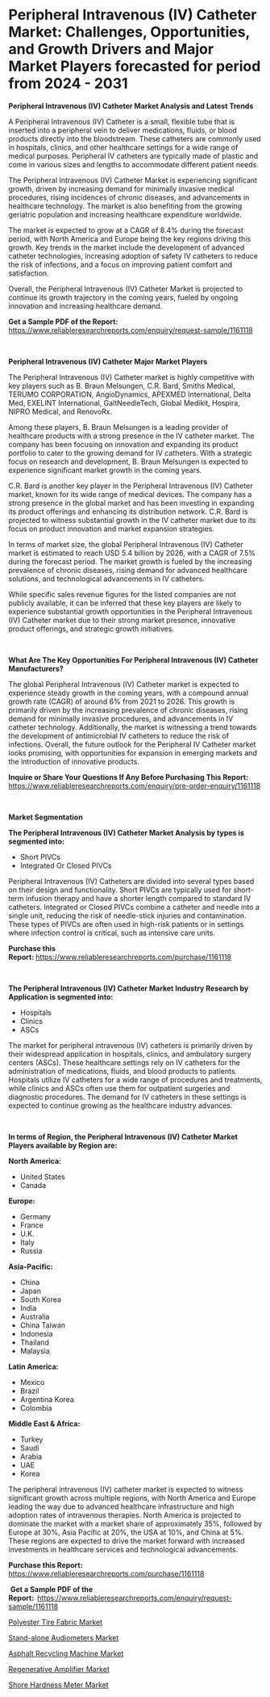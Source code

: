 <p><h1>Peripheral Intravenous (IV) Catheter Market: Challenges, Opportunities, and Growth Drivers and Major Market Players forecasted for period from 2024 - 2031</h1></p><p><strong>Peripheral Intravenous (IV) Catheter Market Analysis and Latest Trends</strong></p>
<p><p>A Peripheral Intravenous (IV) Catheter is a small, flexible tube that is inserted into a peripheral vein to deliver medications, fluids, or blood products directly into the bloodstream. These catheters are commonly used in hospitals, clinics, and other healthcare settings for a wide range of medical purposes. Peripheral IV catheters are typically made of plastic and come in various sizes and lengths to accommodate different patient needs.</p><p>The Peripheral Intravenous (IV) Catheter Market is experiencing significant growth, driven by increasing demand for minimally invasive medical procedures, rising incidences of chronic diseases, and advancements in healthcare technology. The market is also benefiting from the growing geriatric population and increasing healthcare expenditure worldwide.</p><p>The market is expected to grow at a CAGR of 8.4% during the forecast period, with North America and Europe being the key regions driving this growth. Key trends in the market include the development of advanced catheter technologies, increasing adoption of safety IV catheters to reduce the risk of infections, and a focus on improving patient comfort and satisfaction.</p><p>Overall, the Peripheral Intravenous (IV) Catheter Market is projected to continue its growth trajectory in the coming years, fueled by ongoing innovation and increasing healthcare demand.</p></p>
<p><strong>Get a Sample PDF of the Report:&nbsp;</strong> <a href="https://www.reliableresearchreports.com/enquiry/request-sample/1161118">https://www.reliableresearchreports.com/enquiry/request-sample/1161118</a></p>
<p>&nbsp;</p>
<p><strong>Peripheral Intravenous (IV) Catheter Major Market Players</strong></p>
<p><p>The Peripheral Intravenous (IV) Catheter market is highly competitive with key players such as B. Braun Melsungen, C.R. Bard, Smiths Medical, TERUMO CORPORATION, AngioDynamics, APEXMED International, Delta Med, EXELINT International, GaltNeedleTech, Global Medikit, Hospira, NIPRO Medical, and RenovoRx.</p><p>Among these players, B. Braun Melsungen is a leading provider of healthcare products with a strong presence in the IV catheter market. The company has been focusing on innovation and expanding its product portfolio to cater to the growing demand for IV catheters. With a strategic focus on research and development, B. Braun Melsungen is expected to experience significant market growth in the coming years.</p><p>C.R. Bard is another key player in the Peripheral Intravenous (IV) Catheter market, known for its wide range of medical devices. The company has a strong presence in the global market and has been investing in expanding its product offerings and enhancing its distribution network. C.R. Bard is projected to witness substantial growth in the IV catheter market due to its focus on product innovation and market expansion strategies.</p><p>In terms of market size, the global Peripheral Intravenous (IV) Catheter market is estimated to reach USD 5.4 billion by 2026, with a CAGR of 7.5% during the forecast period. The market growth is fueled by the increasing prevalence of chronic diseases, rising demand for advanced healthcare solutions, and technological advancements in IV catheters.</p><p>While specific sales revenue figures for the listed companies are not publicly available, it can be inferred that these key players are likely to experience substantial growth opportunities in the Peripheral Intravenous (IV) Catheter market due to their strong market presence, innovative product offerings, and strategic growth initiatives.</p></p>
<p>&nbsp;</p>
<p><strong>What Are The Key Opportunities For Peripheral Intravenous (IV) Catheter Manufacturers?</strong></p>
<p><p>The global Peripheral Intravenous (IV) Catheter market is expected to experience steady growth in the coming years, with a compound annual growth rate (CAGR) of around 6% from 2021 to 2026. This growth is primarily driven by the increasing prevalence of chronic diseases, rising demand for minimally invasive procedures, and advancements in IV catheter technology. Additionally, the market is witnessing a trend towards the development of antimicrobial IV catheters to reduce the risk of infections. Overall, the future outlook for the Peripheral IV Catheter market looks promising, with opportunities for expansion in emerging markets and the introduction of innovative products.</p></p>
<p><strong>Inquire or Share Your Questions If Any Before Purchasing This Report:</strong> <a href="https://www.reliableresearchreports.com/enquiry/pre-order-enquiry/1161118">https://www.reliableresearchreports.com/enquiry/pre-order-enquiry/1161118</a></p>
<p>&nbsp;</p>
<p><strong>Market Segmentation</strong></p>
<p><strong>The Peripheral Intravenous (IV) Catheter Market Analysis by types is segmented into:</strong></p>
<p><ul><li>Short PIVCs</li><li>Integrated Or Closed PIVCs</li></ul></p>
<p><p>Peripheral Intravenous (IV) Catheters are divided into several types based on their design and functionality. Short PIVCs are typically used for short-term infusion therapy and have a shorter length compared to standard IV catheters. Integrated or Closed PIVCs combine a catheter and needle into a single unit, reducing the risk of needle-stick injuries and contamination. These types of PIVCs are often used in high-risk patients or in settings where infection control is critical, such as intensive care units.</p></p>
<p><strong>Purchase this Report:&nbsp;</strong><a href="https://www.reliableresearchreports.com/purchase/1161118">https://www.reliableresearchreports.com/purchase/1161118</a></p>
<p>&nbsp;</p>
<p><strong>The Peripheral Intravenous (IV) Catheter Market Industry Research by Application is segmented into:</strong></p>
<p><ul><li>Hospitals</li><li>Clinics</li><li>ASCs</li></ul></p>
<p><p>The market for peripheral intravenous (IV) catheters is primarily driven by their widespread application in hospitals, clinics, and ambulatory surgery centers (ASCs). These healthcare settings rely on IV catheters for the administration of medications, fluids, and blood products to patients. Hospitals utilize IV catheters for a wide range of procedures and treatments, while clinics and ASCs often use them for outpatient surgeries and diagnostic procedures. The demand for IV catheters in these settings is expected to continue growing as the healthcare industry advances.</p></p>
<p>&nbsp;</p>
<p><strong>In terms of Region, the Peripheral Intravenous (IV) Catheter Market Players available by Region are:</strong></p>
<p>
    <p> <strong> North America: </strong>
        <ul>
            <li>United States</li>
            <li>Canada</li>
        </ul>
        </p> 
    <p> <strong> Europe: </strong>
        <ul>
            <li>Germany</li>
            <li>France</li>
            <li>U.K.</li>
            <li>Italy</li>
            <li>Russia</li>
        </ul>
        </p> 
    <p> <strong> Asia-Pacific: </strong>
        <ul>
            <li>China</li>
            <li>Japan</li>
            <li>South Korea</li>
            <li>India</li>
            <li>Australia</li>
            <li>China Taiwan</li>
            <li>Indonesia</li>
            <li>Thailand</li>
            <li>Malaysia</li>
        </ul>
        </p> 
    <p> <strong> Latin America: </strong>
        <ul>
            <li>Mexico</li>
            <li>Brazil</li>
            <li>Argentina Korea</li>
            <li>Colombia</li>
        </ul>
        </p> 
    <p> <strong> Middle East & Africa: </strong>
        <ul>
            <li>Turkey</li>
            <li>Saudi</li>
            <li>Arabia</li>
            <li>UAE</li>
            <li>Korea</li>
        </ul>
    </p>
    </p>
<p><p>The peripheral intravenous (IV) catheter market is expected to witness significant growth across multiple regions, with North America and Europe leading the way due to advanced healthcare infrastructure and high adoption rates of intravenous therapies. North America is projected to dominate the market with a market share of approximately 35%, followed by Europe at 30%, Asia Pacific at 20%, the USA at 10%, and China at 5%. These regions are expected to drive the market forward with increased investments in healthcare services and technological advancements.</p></p>
<p><strong>Purchase this Report: </strong><a href="https://www.reliableresearchreports.com/purchase/1161118">https://www.reliableresearchreports.com/purchase/1161118</a></p>
<p>&nbsp;<strong>Get a Sample PDF of the Report:&nbsp;&nbsp;</strong><a href="https://www.reliableresearchreports.com/enquiry/request-sample/1161118">https://www.reliableresearchreports.com/enquiry/request-sample/1161118</a></p>
<p><strong></strong></p>
<p><p><a href="https://github.com/josesg55/Market-Research-Report-List-1/blob/main/polyester-tire-fabric-market.md">Polyester Tire Fabric Market</a></p><p><a href="https://github.com/mancsybtousav/Market-Research-Report-List-1/blob/main/stand-alone-audiometers-market.md">Stand-alone Audiometers Market</a></p><p><a href="https://medium.com/@adrainratke/analyzing-asphalt-recycling-machine-market-global-industry-perspective-and-forecast-2024-to-2031-fe9a0497d343">Asphalt Recycling Machine Market</a></p><p><a href="https://medium.com/@adrainratke/regenerative-amplifier-market-comprehensive-assessment-by-type-application-and-geography-a15e7127ebad">Regenerative Amplifier Market</a></p><p><a href="https://medium.com/@adrainratke/shore-hardness-meter-market-size-cagr-trends-2024-2030-e5b5973fa746">Shore Hardness Meter Market</a></p></p>